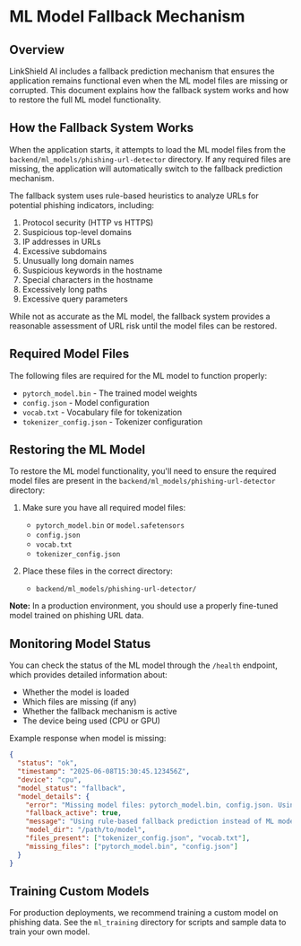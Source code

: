 # ML Model Fallback Mechanism

## Overview

LinkShield AI includes a fallback prediction mechanism that ensures the application remains functional even when the ML model files are missing or corrupted. This document explains how the fallback system works and how to restore the full ML model functionality.

## How the Fallback System Works

When the application starts, it attempts to load the ML model files from the `backend/ml_models/phishing-url-detector` directory. If any required files are missing, the application will automatically switch to the fallback prediction mechanism.

The fallback system uses rule-based heuristics to analyze URLs for potential phishing indicators, including:

1. Protocol security (HTTP vs HTTPS)
2. Suspicious top-level domains
3. IP addresses in URLs
4. Excessive subdomains
5. Unusually long domain names
6. Suspicious keywords in the hostname
7. Special characters in the hostname
8. Excessively long paths
9. Excessive query parameters

While not as accurate as the ML model, the fallback system provides a reasonable assessment of URL risk until the model files can be restored.

## Required Model Files

The following files are required for the ML model to function properly:

- `pytorch_model.bin` - The trained model weights
- `config.json` - Model configuration
- `vocab.txt` - Vocabulary file for tokenization
- `tokenizer_config.json` - Tokenizer configuration

## Restoring the ML Model

To restore the ML model functionality, you'll need to ensure the required model files are present in the `backend/ml_models/phishing-url-detector` directory:

1. Make sure you have all required model files:
   - `pytorch_model.bin` or `model.safetensors`
   - `config.json`
   - `vocab.txt`
   - `tokenizer_config.json`

2. Place these files in the correct directory:
   - `backend/ml_models/phishing-url-detector/`

**Note:** In a production environment, you should use a properly fine-tuned model trained on phishing URL data.

## Monitoring Model Status

You can check the status of the ML model through the `/health` endpoint, which provides detailed information about:

- Whether the model is loaded
- Which files are missing (if any)
- Whether the fallback mechanism is active
- The device being used (CPU or GPU)

Example response when model is missing:

```json
{
  "status": "ok",
  "timestamp": "2025-06-08T15:30:45.123456Z",
  "device": "cpu",
  "model_status": "fallback",
  "model_details": {
    "error": "Missing model files: pytorch_model.bin, config.json. Using fallback prediction.",
    "fallback_active": true,
    "message": "Using rule-based fallback prediction instead of ML model",
    "model_dir": "/path/to/model",
    "files_present": ["tokenizer_config.json", "vocab.txt"],
    "missing_files": ["pytorch_model.bin", "config.json"]
  }
}
```

## Training Custom Models

For production deployments, we recommend training a custom model on phishing data. See the `ml_training` directory for scripts and sample data to train your own model.
